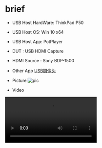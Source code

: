 # brief

+ USB Host HardWare: ThinkPad P50
+ USB Host OS: Win 10 x64
+ USB Host App: PotPlayer
+ DUT : USB HDMI Capture
+ HDMI Source : Sony BDP-1500
+ Other App
    [USB摄像头](https://play.google.com/store/apps/details?id=com.shenyaocn.android.usbcamera&hl=zh)

+ Picture
   ![pic](pic.jpg)

+ Video
<video id="video" controls="" preload="none" poster="">
      <source id="mp4" src="" type="video/mp4">
</video>